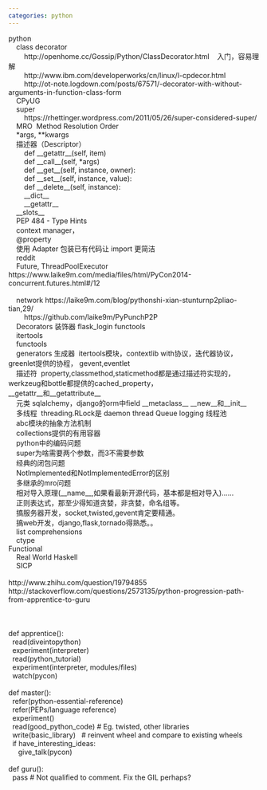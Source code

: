 ```yaml
---
categories: python
---
```

<p>python<br />&nbsp;&nbsp;&nbsp; class decorator<br />&nbsp;&nbsp;&nbsp;&nbsp;&nbsp;&nbsp;&nbsp; http://openhome.cc/Gossip/Python/ClassDecorator.html&nbsp;&nbsp;&nbsp; 入门，容易理解<br />&nbsp;&nbsp;&nbsp;&nbsp;&nbsp;&nbsp;&nbsp; http://www.ibm.com/developerworks/cn/linux/l-cpdecor.html<br />&nbsp;&nbsp;&nbsp;&nbsp;&nbsp;&nbsp;&nbsp; http://ot-note.logdown.com/posts/67571/-decorator-with-without-arguments-in-function-class-form<br />&nbsp;&nbsp;&nbsp; CPyUG<br />&nbsp;&nbsp;&nbsp; super<br />&nbsp;&nbsp;&nbsp;&nbsp;&nbsp;&nbsp;&nbsp; https://rhettinger.wordpress.com/2011/05/26/super-considered-super/<br />&nbsp;&nbsp;&nbsp; MRO&nbsp; Method Resolution Order<br />&nbsp;&nbsp;&nbsp; *args, **kwargs<br />&nbsp;&nbsp;&nbsp; 描述器（Descriptor）&nbsp;&nbsp;&nbsp;&nbsp;&nbsp;&nbsp; &nbsp;<br />&nbsp;&nbsp;&nbsp;&nbsp;&nbsp;&nbsp;&nbsp; def __getattr__(self, item)<br />&nbsp;&nbsp;&nbsp;&nbsp;&nbsp;&nbsp;&nbsp; def __call__(self, *args)<br />&nbsp;&nbsp;&nbsp;&nbsp;&nbsp;&nbsp;&nbsp; def __get__(self, instance, owner):<br />&nbsp;&nbsp;&nbsp;&nbsp;&nbsp;&nbsp;&nbsp; def __set__(self, instance, value):<br />&nbsp;&nbsp;&nbsp;&nbsp;&nbsp;&nbsp;&nbsp; def __delete__(self, instance):<br />&nbsp;&nbsp;&nbsp;&nbsp;&nbsp;&nbsp;&nbsp; __dict__<br />&nbsp;&nbsp;&nbsp;&nbsp;&nbsp;&nbsp;&nbsp; __getattr__<br />&nbsp;&nbsp;&nbsp; __slots__<br />&nbsp;&nbsp;&nbsp; PEP 484 - Type Hints<br />&nbsp;&nbsp;&nbsp; context manager，<br />&nbsp;&nbsp;&nbsp; @property<br />&nbsp;&nbsp;&nbsp; 使用 Adapter 包装已有代码让 import 更简洁<br />&nbsp;&nbsp;&nbsp; reddit<br />&nbsp;&nbsp;&nbsp; Future, ThreadPoolExecutor https://www.laike9m.com/media/files/html/PyCon2014-concurrent.futures.html#/12<br />&nbsp;&nbsp; &nbsp;<br />&nbsp;&nbsp;&nbsp; network https://laike9m.com/blog/pythonshi-xian-stunturnp2pliao-tian,29/<br />&nbsp;&nbsp;&nbsp;&nbsp;&nbsp;&nbsp;&nbsp; https://github.com/laike9m/PyPunchP2P<br />&nbsp;&nbsp; &nbsp;Decorators 装饰器 flask_login functools<br />&nbsp;&nbsp; &nbsp;itertools <br />&nbsp;&nbsp; &nbsp;functools<br />&nbsp;&nbsp; &nbsp;generators 生成器&nbsp; itertools模块，contextlib with协议，迭代器协议， greenlet提供的协程， gevent,eventlet<br />&nbsp;&nbsp; &nbsp;描述符&nbsp; property,classmethod,staticmethod都是通过描述符实现的，werkzeug和bottle都提供的cached_property，<br />__getattr__和__getattribute__<br />&nbsp;&nbsp; &nbsp;元类 sqlalchemy，django的orm中field __metaclass__ __new__和__init__<br />&nbsp;&nbsp; &nbsp;多线程&nbsp; threading.RLock是 daemon thread Queue logging 线程池 <br />&nbsp;&nbsp; &nbsp;abc模块的抽象方法机制<br />&nbsp;&nbsp; &nbsp;collections提供的有用容器<br />&nbsp;&nbsp; &nbsp;python中的编码问题<br />&nbsp;&nbsp; &nbsp;super为啥需要两个参数，而3不需要参数<br />&nbsp;&nbsp; &nbsp;经典的闭包问题<br />&nbsp;&nbsp; &nbsp;NotImplemented和NotImplementedError的区别<br />&nbsp;&nbsp; &nbsp;多继承的mro问题<br />&nbsp;&nbsp; &nbsp;相对导入原理(__name__,如果看最新开源代码，基本都是相对导入)......<br />&nbsp;&nbsp; &nbsp;正则表达式，那至少得知道贪婪，非贪婪，命名组等。<br />&nbsp;&nbsp; &nbsp;搞服务器开发，socket,twisted,gevent肯定要精通。<br />&nbsp;&nbsp; &nbsp;搞web开发，django,flask,tornado得熟悉。。<br />&nbsp;&nbsp; &nbsp;list comprehensions<br />&nbsp;&nbsp; &nbsp;ctype<br />Functional &nbsp;&nbsp; &nbsp; <br />&nbsp;&nbsp; &nbsp;Real World Haskell&nbsp;&nbsp; &nbsp; <br />&nbsp;&nbsp; &nbsp;SICP<br />&nbsp;&nbsp; &nbsp;<br />http://www.zhihu.com/question/19794855<br />http://stackoverflow.com/questions/2573135/python-progression-path-from-apprentice-to-guru<br />&nbsp;&nbsp; &nbsp;<br /><br /><br />def apprentice():<br />&nbsp; read(diveintopython)<br />&nbsp; experiment(interpreter)<br />&nbsp; read(python_tutorial)<br />&nbsp; experiment(interpreter, modules/files)<br />&nbsp; watch(pycon)<br /><br />def master():<br />&nbsp; refer(python-essential-reference)<br />&nbsp; refer(PEPs/language reference)<br />&nbsp; experiment()<br />&nbsp; read(good_python_code) # Eg. twisted, other libraries<br />&nbsp; write(basic_library)&nbsp;&nbsp; # reinvent wheel and compare to existing wheels<br />&nbsp; if have_interesting_ideas:<br />&nbsp;&nbsp;&nbsp;&nbsp; give_talk(pycon)<br /><br />def guru():<br />&nbsp; pass # Not qualified to comment. Fix the GIL perhaps?<br /><br />&nbsp;&nbsp;&nbsp; </p>